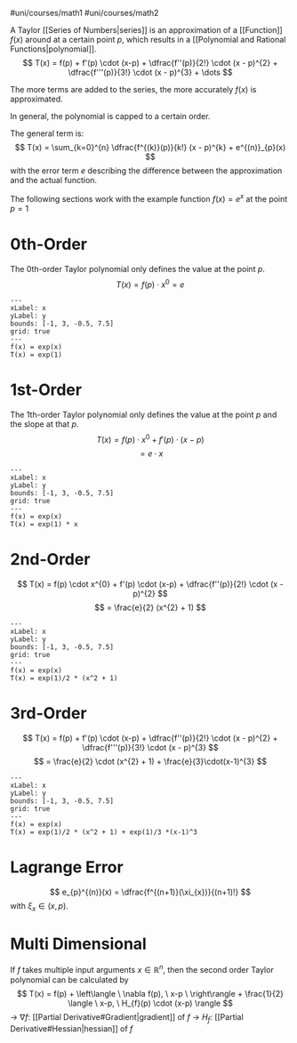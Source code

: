 #uni/courses/math1 #uni/courses/math2 

A Taylor [[Series of Numbers|series]] is an approximation of a [[Function]] $f(x)$ around at a certain point $p$, which results in a [[Polynomial and Rational Functions|polynomial]].
$$
T(x) = f(p) + f'(p) \cdot (x-p) + \dfrac{f''(p)}{2!} \cdot (x - p)^{2} + \dfrac{f'''(p)}{3!} \cdot (x - p)^{3} + \dots
$$

The more terms are added to the series, the more accurately $f(x)$ is approximated.

In general, the polynomial is capped to a certain order.

The general term is:
$$
T(x) = \sum_{k=0}^{n} \dfrac{f^{(k)}(p)}{k!} (x - p)^{k} + e^{(n)}_{p}(x)
$$
with the error term $e$ describing the difference between the approximation and the actual function.

The following sections work with the example function $f(x) = e^{x}$ at the point $p=1$

# 0th-Order

The 0th-order Taylor polynomial only defines the value at the point $p$.
$$
T(x) = f(p) \cdot x^{0} = e
$$
```functionplot
---
xLabel: x
yLabel: y
bounds: [-1, 3, -0.5, 7.5]
grid: true
---
f(x) = exp(x)
T(x) = exp(1)
```

# 1st-Order

The 1th-order Taylor polynomial only defines the value at the point $p$ and the slope at that $p$.
$$
T(x) = f(p) \cdot x^{0} + f'(p) \cdot (x-p)
$$
$$
= e \cdot x
$$
```functionplot
---
xLabel: x
yLabel: y
bounds: [-1, 3, -0.5, 7.5]
grid: true
---
f(x) = exp(x)
T(x) = exp(1) * x
```

# 2nd-Order

$$
T(x) = f(p) \cdot x^{0} + f'(p) \cdot (x-p) + \dfrac{f''(p)}{2!} \cdot (x - p)^{2}
$$
$$
= \frac{e}{2} (x^{2} + 1)
$$
```functionplot
---
xLabel: x
yLabel: y
bounds: [-1, 3, -0.5, 7.5]
grid: true
---
f(x) = exp(x)
T(x) = exp(1)/2 * (x^2 + 1)
```

# 3rd-Order

$$
T(x) = f(p) + f'(p) \cdot (x-p) + \dfrac{f''(p)}{2!} \cdot (x - p)^{2} + \dfrac{f'''(p)}{3!} \cdot (x - p)^{3}
$$
$$
= \frac{e}{2} \cdot (x^{2} + 1) + \frac{e}{3}\cdot(x-1)^{3}
$$
```functionplot
---
xLabel: x
yLabel: y
bounds: [-1, 3, -0.5, 7.5]
grid: true
---
f(x) = exp(x)
T(x) = exp(1)/2 * (x^2 + 1) + exp(1)/3 *(x-1)^3
```

# Lagrange Error

$$
e_{p}^{(n)}(x) = \dfrac{f^{(n+1)}(\xi_{x})}{(n+1)!}
$$
with $\xi_{x} \in (x, p)$. 

# Multi Dimensional

If $f$ takes multiple input arguments $x \in \mathbb{R}^{n}$, then the second order Taylor polynomial can be calculated by
$$
T(x) = f(p) + \left\langle \ \nabla f(p), \ x-p \ \right\rangle + \frac{1}{2} \langle \ x-p, \ H_{f}(p) \cdot (x-p) \rangle
$$
-> $\nabla f$: [[Partial Derivative#Gradient|gradient]] of $f$
-> $H_{f}$: [[Partial Derivative#Hessian|hessian]] of $f$